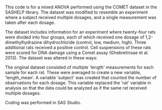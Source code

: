 This code is for a mixed ANOVA performed using the COMET dataset in the SASHELP library. The dataset was modified to resemble an experiment where a subject received multiple dosages, and a 
single measurement was taken after each dosage.

The dataset includes information for an experiment where twenty-four rats were divided into four groups, each of which received one dosage of 1,2-dimethylhydrazine dihydrochloride 
(control, low, medium, high). Three additional rats received a positive control. Cell suspensions of these rats were scored for DNA damage using a Comet assay (Ghebretinsae et al. 2013).
The dataset was altered in these ways:

The original dataset consisted of multiple 'length' measurements for each sample for each rat. These were averaged to create a new variable, 'length_mean'.
A variable 'subject' was created that counted the number of observations for each dosage. This variable replaced the 'rat' variable in analysis so that the data could be analyzed
as if the same rat received multiple dosages.

Coding was performed in SAS Studio.
